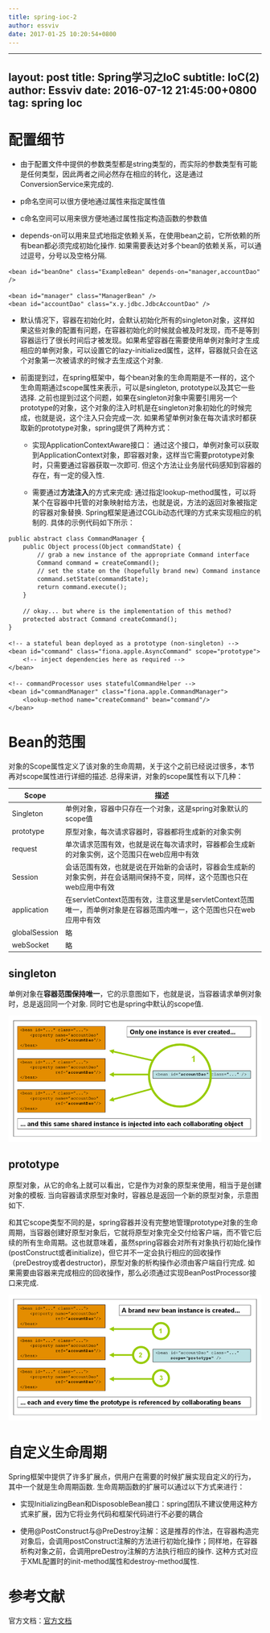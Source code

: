 ```yaml
---
title: spring-ioc-2
author: essviv
date: 2017-01-25 10:20:54+0800
---
```


---
layout:		post
title:		Spring学习之IoC
subtitle:	IoC(2)
author:		Essviv
date:		2016-07-12 21:45:00+0800
tag:		spring Ioc
---

# 配置细节

* 由于配置文件中提供的参数类型都是string类型的，而实际的参数类型有可能是任何类型，因此两者之间必然存在相应的转化，这是通过ConversionService来完成的.

* p命名空间可以很方便地通过属性来指定属性值

* c命名空间可以用来很方便地通过属性指定构造函数的参数值

* depends-on可以用来显式地指定依赖关系，在使用bean之前，它所依赖的所有bean都必须完成初始化操作. 如果需要表达对多个bean的依赖关系，可以通过逗号，分号以及空格分隔.

```
<bean id="beanOne" class="ExampleBean" depends-on="manager,accountDao" />

<bean id="manager" class="ManagerBean" />
<bean id="accountDao" class="x.y.jdbc.JdbcAccountDao" />
```

* 默认情况下，容器在初始化时，会默认初始化所有的singleton对象，这样如果这些对象的配置有问题，在容器初始化的时候就会被及时发现，而不是等到容器运行了很长时间后才被发现。如果希望容器在需要使用单例对象时才生成相应的单例对象，可以设置它的lazy-initialized属性，这样，容器就只会在这个对象第一次被请求的时候才去生成这个对象.

* 前面提到过，在spring框架中，每个bean对象的生命周期是不一样的，这个生命周期通过scope属性来表示，可以是singleton, prototype以及其它一些选择. 之前也提到过这个问题，如果在singleton对象中需要引用另一个prototype的对象，这个对象的注入时机是在singleton对象初始化的时候完成，也就是说，这个注入只会完成一次. 如果希望单例对象在每次请求时都获取新的prototype对象，spring提供了两种方式：

    * 实现ApplicationContextAware接口： 通过这个接口，单例对象可以获取到ApplicationContext对象，即容器对象，这样当它需要prototype对象时，只需要通过容器获取一次即可. 但这个方法让业务层代码感知到容器的存在，有一定的侵入性. 

    * 需要通过**方法注入**的方式来完成: 通过指定lookup-method属性，可以将某个在容器中托管的对象映射给方法，也就是说，方法的返回对象被指定的容器对象替换. Spring框架是通过CGLib动态代理的方式来实现相应的机制的. 具体的示例代码如下所示：


```
public abstract class CommandManager {
    public Object process(Object commandState) {
        // grab a new instance of the appropriate Command interface
        Command command = createCommand();
        // set the state on the (hopefully brand new) Command instance
        command.setState(commandState);
        return command.execute();
    }

    // okay... but where is the implementation of this method?
    protected abstract Command createCommand();
}

<!-- a stateful bean deployed as a prototype (non-singleton) -->
<bean id="command" class="fiona.apple.AsyncCommand" scope="prototype">
    <!-- inject dependencies here as required -->
</bean>

<!-- commandProcessor uses statefulCommandHelper -->
<bean id="commandManager" class="fiona.apple.CommandManager">
    <lookup-method name="createCommand" bean="command"/>
</bean>
```

# Bean的范围

对象的Scope属性定义了该对象的生命周期，关于这个之前已经说过很多，本节再对scope属性进行详细的描述. 总得来讲，对象的scope属性有以下几种：

|Scope|描述|
|---|---|
|Singleton|单例对象，容器中只存在一个对象，这是spring对象默认的scope值|
|prototype|原型对象，每次请求容器时，容器都将生成新的对象实例|
|request|单次请求范围有效，也就是说在每次请求时，容器都会生成新的对象实例，这个范围只在web应用中有效|
|Session|会话范围有效，也就是说在开始新的会话时，容器会生成新的对象实例，并在会话期间保持不变，同样，这个范围也只在web应用中有效|
|application|在servletContext范围有效，注意这里是servletContext范围唯一，而单例对象是在容器范围内唯一，这个范围也只在web应用中有效|
|globalSession|略|
|webSocket|略|

## singleton

单例对象在**容器范围保持唯一**，它的示意图如下，也就是说，当容器请求单例对象时，总是返回同一个对象. 同时它也是spring中默认的scope值. 

![Spring Singleton](https://raw.githubusercontent.com/Essviv/images/master/singleton.png)

## prototype

原型对象，从它的命名上就可以看出，它是作为对象的原型来使用，相当于是创建对象的模板. 当向容器请求原型对象时，容器总是返回一个新的原型对象，示意图如下.

和其它scope类型不同的是，spring容器并没有完整地管理prototype对象的生命周期，当容器创建好原型对象后，它就将原型对象完全交付给客户端，而不管它后续的所有生命周期。这也就意味着，虽然spring容器会对所有对象执行初始化操作(postConstruct或者initialize)，但它并不一定会执行相应的回收操作（preDestroy或者destructor)，原型对象的析构操作必须由客户端自行完成. 如果需要由容器来完成相应的回收操作，那么必须通过实现BeanPostProcessor接口来完成.

![Spring Prototype](https://raw.githubusercontent.com/Essviv/images/master/prototype.png)

# 自定义生命周期

Spring框架中提供了许多扩展点，供用户在需要的时候扩展实现自定义的行为，其中一个就是生命周期函数. 生命周期函数的扩展可以通过以下方式来进行：

* 实现InitializingBean和DisposobleBean接口：spring团队不建议使用这种方式来扩展，因为它将业务代码和框架代码进行不必要的耦合

* 使用@PostConstruct与@PreDestroy注解：这是推荐的作法，在容器构造完对象后，会调用postConstruct注解的方法进行初始化操作；同样地，在容器析构对象之前，会调用preDestroy注解的方法执行相应的操作. 这种方式对应于XML配置时的init-method属性和destroy-method属性.

# 参考文献

官方文档：[官方文档](http://docs.spring.io/spring/docs/current/spring-framework-reference/htmlsingle/#beans-factory-scopes)
